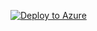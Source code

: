 [![Deploy to Azure](https://aka.ms/deploytoazurebutton)](https://portal.azure.com/#create/Microsoft.Template/uri/https%3A%2F%2Fraw.githubusercontent.com%2Fsarangvishnu%2Fazure-iac-poc%2Fmain%2Ftemplates%2Fazuredeploy.json)
